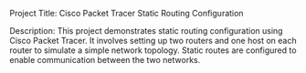 
Project Title: Cisco Packet Tracer Static Routing Configuration

Description:
This project demonstrates static routing configuration using Cisco Packet Tracer. It involves setting up two routers and one host on each router to simulate a simple network topology. Static routes are configured to enable communication between the two networks.
